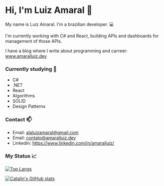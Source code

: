 # Hi, I'm Luiz Amaral :wave:
 
My name is Luiz Amaral. I'm a brazilian developer. :computer: 

I'm currently working with C# and React, building APIs and dashboards for management of those APIs.

I have a blog where I write about programming and carreer: www.amaralluiz.dev

### Currently studying :book:
- C#
- .NET
- React
- Algorithms
- SOLID
- Design Patterns

### Contact :mailbox:
- Email: alaluizamaral@gmail.com
- Email: contato@amaralluiz.dev
- Linkedin: https://www.linkedin.com/in/amaralluiz/

### My Status :chart_with_upwards_trend:

[![Top Langs](https://github-readme-stats.vercel.app/api/top-langs/?username=amaralluiz&hide=css,html&theme=dark)](https://github.com/anuraghazra/github-readme-stats)

[![Catalin's GitHub stats](https://github-readme-stats.vercel.app/api?username=amaralluiz&theme=dark)](https://github.com/anuraghazra/github-readme-stats)
